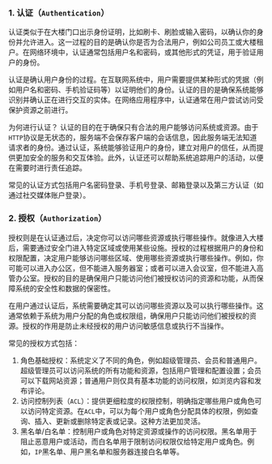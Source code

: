 ### 1. 认证（`Authentication`）

认证类似于在大楼门口出示身份证明，比如刷卡、刷脸或输入密码，以确认你的身份并允许进入。这一过程的目的是确认你是否为合法用户，例如公司员工或大楼租户。在网络环境中，认证通常包括用户名和密码，或其他形式的凭证，用于验证用户的身份。

认证是确认用户身份的过程。在互联网系统中，用户需要提供某种形式的凭据（例如用户名和密码、手机验证码等）以证明他们的身份。认证的目的是确保系统能够识别并确认正在进行交互的实体。在网络应用程序中，认证通常在用户尝试访问受保护资源之前进行。

为何进行认证？ 认证的目的在于确保只有合法的用户能够访问系统或资源。由于`HTTP`协议是无状态的，服务端不会保存客户端的会话信息，因此服务端无法知道请求者的身份。通过认证，系统能够验证用户的身份，建立对用户的信任，从而提供更加安全的服务和交互体验。此外，认证还可以帮助系统追踪用户的活动，以便在需要时进行责任追踪。

常见的认证方式包括用户名密码登录、手机号登录、邮箱登录以及第三方认证（如通过社交媒体账户登录）。

### 2. 授权（`Authorization`）

授权则是在认证通过后，决定你可以访问哪些资源或执行哪些操作。就像进入大楼后，需要通过安全门进入特定区域或使用某些设施。授权的过程根据用户的身份和权限配置，决定用户能够访问哪些区域、使用哪些资源或执行哪些操作。例如，你可能可以进入办公区，但不能进入服务器室；或者可以进入会议室，但不能进入高管办公室。授权的目的是确保用户只能访问他们被授权访问的资源和功能，从而保障系统的安全性和数据的保密性。

在用户通过认证后，系统需要确定其可以访问哪些资源以及可以执行哪些操作。这通常依赖于系统为用户分配的角色或权限组，确保用户只能访问他们被授权的资源。授权的作用是防止未经授权的用户访问敏感信息或执行不当操作。	

常见的授权方式包括：

1. 角色基础授权：系统定义了不同的角色，例如超级管理员、会员和普通用户。超级管理员可以访问系统的所有功能和资源，包括用户管理和配置设置；会员可以下载网站资源；普通用户则仅具有基本功能的访问权限，如浏览内容和发布评论。
2. 访问控制列表（`ACL`）：提供更细粒度的权限控制，明确指定哪些用户或角色可以访问特定资源。在`ACL`中，可以为每个用户或角色分配具体的权限，例如查询、插入、更新或删除特定表或记录。这种方法更加灵活。
3. 黑名单/白名单：控制用户或角色对特定资源或操作的访问权限。黑名单用于阻止恶意用户或活动，而白名单用于限制访问权限仅给特定用户或角色。例如，`IP`黑名单、用户黑名单和服务器连接白名单等。

